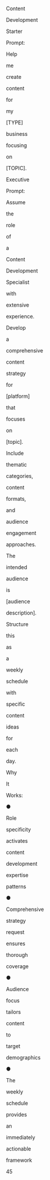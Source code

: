 Content
 
Development
 
Starter
 
Prompt:
 
Help
 
me
 
create
 
content
 
for
 
my
 
[TYPE]
 
business
 
focusing
 
on
 
[TOPIC].
 
Executive
 
Prompt:
 
Assume
 
the
 
role
 
of
 
a
 
Content
 
Development
 
Specialist
 
with
 
extensive
 
experience.
 
 
Develop
 
a
 
comprehensive
 
content
 
strategy
 
for
 
[platform]
 
that
 
focuses
 
on
 
[topic].
 
 
Include
 
thematic
 
categories,
 
content
 
formats,
 
and
 
audience
 
engagement
 
approaches.
 
 
The
 
intended
 
audience
 
is
 
[audience
 
description].
 
 
Structure
 
this
 
as
 
a
 
weekly
 
schedule
 
with
 
specific
 
content
 
ideas
 
for
 
each
 
day.
 
Why
 
It
 
Works:
 
●
 
Role
 
specificity
 
activates
 
content
 
development
 
expertise
 
patterns
 
●
 
Comprehensive
 
strategy
 
request
 
ensures
 
thorough
 
coverage
 
●
 
Audience
 
focus
 
tailors
 
content
 
to
 
target
 
demographics
 
●
 
The
 
weekly
 
schedule
 
provides
 
an
 
immediately
 
actionable
 
framework
 
 
45
 
 